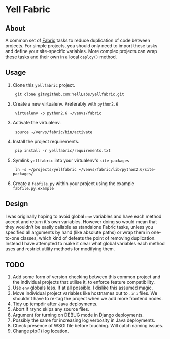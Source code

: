 # Yell Fabric

## About

A common set of [Fabric](http://fabfile.org) tasks to reduce duplication of code between projects. For simple projects, you should only need to import these tasks and define your site-specific variables. More complex projects can wrap these tasks and their own in a local `deploy()` method.

## Usage

1. Clone this `yellfabric` project.

        git clone git@github.com:YellLabs/yellfabric.git

1. Create a new virtualenv. Preferably with `python2.6`

        virtualenv -p python2.6 ~/venvs/fabric

1. Activate the virtualenv.

        source ~/venvs/fabric/bin/activate

1. Install the project requirements.

        pip install -r yellfabric/requirements.txt

1. Symlink `yellfabric` into your virtualenv's `site-packages`

        ln -s ~/projects/yellfabric ~/venvs/fabric/lib/python2.6/site-packages/

1. Create a `fabfile.py` within your project using the example `fabfile.py.example`

## Design

I was originally hoping to avoid global `env` variables and have each method accept and return it's own variables. However doing so would mean that they wouldn't be easily callable as standalone Fabric tasks, unless you specified all arguments by hand (like absolute paths) or wrap them in one-to-one classes, which kind of defeats the point of removing duplication. Instead I have attempted to make it clear what global variables each method uses and restrict utility methods for modifying them.

## TODO

1. Add some form of version checking between this common project and the individual projects that utilise it, to enforce feature compatibility.
1. Use `env` globals less. If at all possible. I dislike this assumed magic.
1. Move individual project variables like hostnames out to `.ini` files. We shouldn't have to re-tag the project when we add more frontend nodes.
1. Tidy up tempdir after Java deployments.
1. Abort if rsync skips any source files.
1. Argument for turning on DEBUG mode in Django deployments.
1. Possibly the same for increasing log verbosity in Java deployments.
1. Check presence of WSGI file before touching. Will catch naming issues.
1. Change pip(1) log location.
